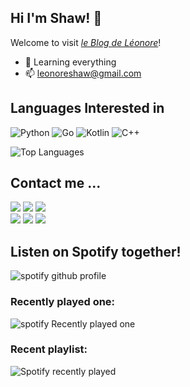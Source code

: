 
## Hi I'm Shaw! 👋

Welcome to visit *[le Blog de Léonore](https://xxiao.org)*!

- 🌱 Learning everything
- 📫 leonoreshaw@gmail.com



## Languages Interested in


![Python](https://img.shields.io/badge/-Python-000?style=flat&logo=Python)
![Go](https://img.shields.io/badge/-Go-000?style=flat&logo=Go)
![Kotlin](https://img.shields.io/badge/-Kotlin-000?style=flat&logo=Kotlin)
![C++](https://img.shields.io/badge/-C++-000?style=flat&logo=c%2b%2b&logoColor=00599C)


![Top Languages](https://githubreadmestats.xxiao.org/api/top-langs/?username=LeonoreShaw)


## Contact me ...

[![](https://img.shields.io/badge/Facebook-1877F2?style=flat&logo=facebook&logoColor=white)](https://www.facebook.com/Shaw0228)
[![](https://img.shields.io/badge/Telegram-2CA5E0?style=flat&logo=telegram&logoColor=white)](https://t.me/leonoreshaw)
[![](https://img.shields.io/badge/Gmail-D14836?style=flat&logo=gmail&logoColor=white)](mailto:LeonoreShaw@gmail.com)</br>
[![](https://img.shields.io/badge/Instagram-E4405F?style=flat&logo=instagram&logoColor=white)](https://www.instagram.com/xiangmshaw)
[![](https://img.shields.io/badge/Github-100000?style=flat&logo=github&logoColor=white)](https://github.com/leonoreshaw)
[![](https://img.shields.io/badge/Twitter-1DA1F2?style=flat&logo=twitter&logoColor=white)](https://twitter.com/xiangmshaw)



## Listen on Spotify together!

![spotify github profile](https://spotify-github-profile.kittinanx.com/api/view?uid=31ob7ggmzhfnuasctxu7kmewalqi&cover_image=true&theme=default&show_offline=true&background_color=000000&interchange=true&bar_color=53b14f&bar_color_cover=true)

### Recently played one: 

![spotify Recently played one](https://spotifyreadme.xxiao.org/api?theme=dark&rainbow=true&spin=ture)

### Recent playlist:

![Spotify recently played](https://spotify-recently-played-readme.vercel.app/api?user=31ob7ggmzhfnuasctxu7kmewalqi&width=500&count=10)


